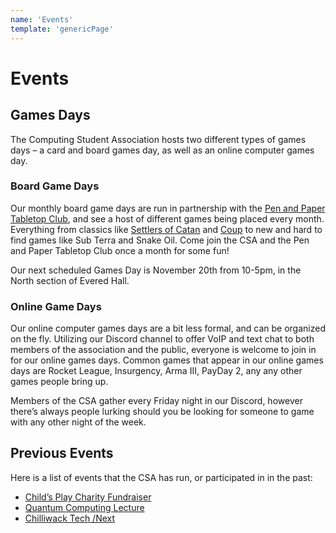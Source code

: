 ```yaml
---
name: 'Events'
template: 'genericPage'
---
```


# Events

## Games Days

The Computing Student Association hosts two different types of games days – a card and board games day, as well as an online computer games day.

### Board Game Days

Our monthly board game days are run in partnership with the [Pen and Paper Tabletop Club](https://www.facebook.com/UFVPPT/), and see a host of different games being placed every month. Everything from classics like [Settlers of Catan](https://www.catan.com/) and [Coup](https://boardgamegeek.com/boardgame/131357/coup) to new and hard to find games like Sub Terra and Snake Oil. Come join the CSA and the Pen and Paper Tabletop Club once a month for some fun!

Our next scheduled Games Day is November 20th from 10-5pm, in the North section of Evered Hall.

### Online Game Days

Our online computer games days are a bit less formal, and can be organized on the fly. Utilizing our Discord channel to offer VoIP and text chat to both members of the association and the public, everyone is welcome to join in for our online games days. Common games that appear in our online games days are Rocket League, Insurgency, Arma III, PayDay 2, any any other games people bring up.

Members of the CSA gather every Friday night in our Discord, however there’s always people lurking should you be looking for someone to game with any other night of the week.

## Previous Events

Here is a list of events that the CSA has run, or participated in in the past:

- [Child’s Play Charity Fundraiser](http://web.archive.org/web/20180812130528/http://ufvcsa.ca/childs-play-charity-fundraiser/)
- [Quantum Computing Lecture](http://web.archive.org/web/20180812130528/http://ufvcsa.ca/quantum-computing-lecture/)
- [Chilliwack Tech /Next](http://web.archive.org/web/20180812130528/http://ufvcsa.ca/chilliwack-tech-next/)
